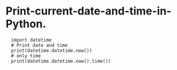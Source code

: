 # Print-current-date-and-time-in-Python.
  
  
  
      import datetime
      # Print date and time
      print(datetime.datetime.now())
      # only time
      print(datetime.datetime.now().time())


